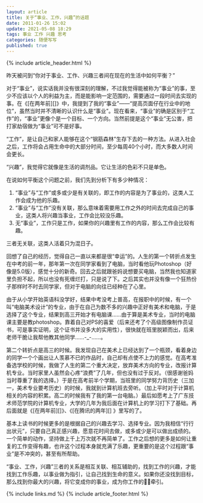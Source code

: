 ```yaml
---
layout: article
title: 关于“事业、工作，兴趣”的话题
date: 2011-01-26 15:02
update: 2021-05-08 18:29
tags: 事业 工作 兴趣 思考
categories: 随便写写
published: true
---
```


{% include article_header.html %}

昨天被问到“你对于事业、工作、兴趣三者间在现在的生活中如何平衡？”

对于“事业”，说实话我并没有很深刻的理解，不过我觉得能被称为“事业”的事，至少不应该以个人的利益为主，而是能影响一定范围的，需要通过一段时间去实现的事。在《[在两年前][]》中，我提到了我的“事业”——“提高页面仔在行业中的地位”，虽然当时并不清晰的认识什么是“事业”。现在看来，“事业”的确是区别于“工作”的，“事业”更像个是一个目标、一个方向。当然前提是这个“事业”无公害，把打家劫宿做为“事业”可不是好事。

“工作”，是让自己和家人能够在这个“钢筋森林”生存下去的一种方法。从进入社会之后，工作将会占用生命中的大部分时间，至少每周40个小时，而大多数人时间会更长。

“兴趣”，我觉得它就像是生活的调剂品。它让生活的色彩不只是单色。

在说如何平衡这个问题之前，我们先到分析下有多少种情况：

1. “事业”与“工作”或多或少是有关联的，即工作的内容是为了事业的，这类人工作会成为他的乐趣。
2. “事业”与“工作”没有关联，那么意味着需要用工作之外的时间去完成自己的事业，这类人将兴趣当事业，工作会比较没乐趣。
3. 无“事业”，工作只是工作，如果你的兴趣里有工作的内容，那么工作会比较有趣。

三者无关联，这类人活着只为混日子。

回想了自己的经历，觉得自己一直以来都是很“幸运”的。人生的第一个转折点发生在中考的前一年，那年第一次在同学家看到了电脑，当时看他玩Photoshop（好像是5.0版），感觉十分的新奇。回去之后就跟爸妈说想要买电脑，当然我也知道家里负担不起，所以也没有死缠烂打，只是说了下。之后其实也并没有像一个狂热份子那样时不时去同学家，但对于电脑的向往已经种在了心里。

由于从小学开始英语科没学好，结果中考没考上普高，在报职中的时候，有一个叫“电脑美术设计”的专业，由于在自己为数不多的兴趣中正好有美术和电脑，于是选择了这个专业，结果到高三开始才有电脑课……由于算是美术专业，当时的电脑课主要是教photoshop。靠着自己对PS的喜爱（后来还考了个高级图像制作员证书，可是事实证明，这个证书并没多大的实用性），很快就在班里脱颖而出，后来老师干脆让我帮他教其他同学……-_-……。

第二个转折点是高三的时候。我发现自己在美术上已经达到了一个瓶颈，看着身边的同学一个个画出让人羡慕不已的作品时，自己却有点使不上力的感觉。在高考准备选学校的时候，我做了人生的第二个重大决定，放弃美术方向的专业，改报计算机专业。当时家里人虽然会心疼“浪费”了几年，但也没有过于反对。（很感谢爸妈当时尊重了我的选择。）于是在高考前半个学期，当班里的同学努力背历史（三加一，美术专业要考历史）的时候，我就到计算机班去旁听。（加上平时对于计算机相关的内容的积累。高二的时候我有了我的第一台电脑。）最后如愿考上了广东技术师范学院的计算机专业，大学的几年为我后面在计算机上的学习打下了基础。再后面就是《[在两年前][]》、《[在腾讯的两年][] 》里写的了。

基本上读书的时候更多的是根据自己的兴趣去学习、选择专业。因为我相信“行行出状元”，只要自己真正感兴趣，愿意花时间去做，或多或少是可以做出成绩的。一个简单的动作，坚持做上千上万次就不再简单了。工作之后想的更多是如何让重复的工作变得有趣，也许这个过程本身就充满了乐趣，更重要的是这个过程跟“事业”是不冲突的，甚至有所帮助。

“事业、工作，兴趣”三者的关系是相互关联、相互辅助的，找到工作的兴趣，才能找到工作乐趣，以事业做为指引，让自己找到生命的意义。如果你还没找到目标，那么找到你最大的兴趣，将它变成你的事业，成为你工作的牵引。

{% include links.md %}
{% include article_footer.html %}
